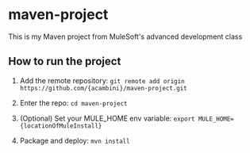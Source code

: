 
# maven-project

This is my Maven project from MuleSoft's advanced development class

## How to run the project

1. Add the remote repository: `git remote add origin https://github.com/{acambini}/maven-project.git`

1. Enter the repo: `cd maven-project`

1. (Optional) Set your MULE_HOME env variable: `export MULE_HOME={locationOfMuleInstall}`

1. Package and deploy: `mvn install`